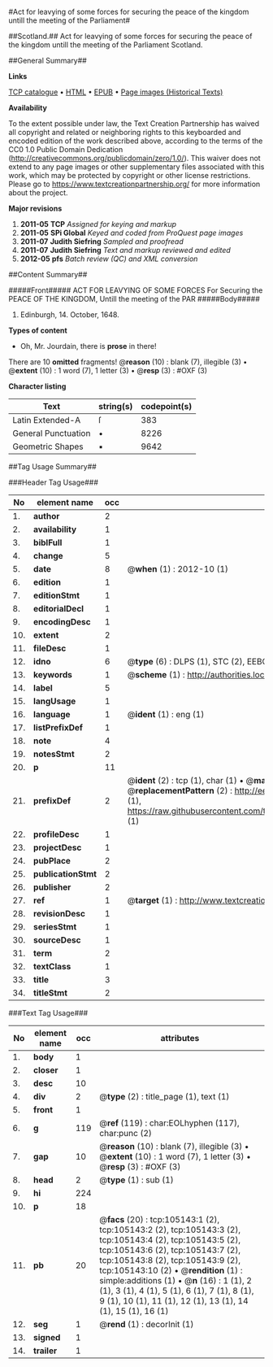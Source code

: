 #Act for leavying of some forces for securing the peace of the kingdom untill the meeting of the Parliament#

##Scotland.##
Act for leavying of some forces for securing the peace of the kingdom untill the meeting of the Parliament
Scotland.

##General Summary##

**Links**

[TCP catalogue](http://www.ota.ox.ac.uk/tcp/)  • 
[HTML](http://tei.it.ox.ac.uk/tcp/Texts-HTML/free/A58/A58561.html)  • 
[EPUB](http://tei.it.ox.ac.uk/tcp/Texts-EPUB/free/A58/A58561.epub) • 
[Page images (Historical Texts)](https://historicaltexts.jisc.ac.uk/eebo-16239599e)

**Availability**

To the extent possible under law, the Text Creation Partnership has waived all copyright and related or neighboring rights to this keyboarded and encoded edition of the work described above, according to the terms of the CC0 1.0 Public Domain Dedication (http://creativecommons.org/publicdomain/zero/1.0/). This waiver does not extend to any page images or other supplementary files associated with this work, which may be protected by copyright or other license restrictions. Please go to https://www.textcreationpartnership.org/ for more information about the project.

**Major revisions**

1. __2011-05__ __TCP__ *Assigned for keying and markup*
1. __2011-05__ __SPi Global__ *Keyed and coded from ProQuest page images*
1. __2011-07__ __Judith Siefring__ *Sampled and proofread*
1. __2011-07__ __Judith Siefring__ *Text and markup reviewed and edited*
1. __2012-05__ __pfs__ *Batch review (QC) and XML conversion*

##Content Summary##

#####Front#####
ACT FOR LEAVYING OF SOME FORCES For Securing the PEACE OF THE KINGDOM, Untill the meeting of the PAR
#####Body#####

1. Edinburgh, 14. October, 1648.

**Types of content**

  * Oh, Mr. Jourdain, there is **prose** in there!

There are 10 **omitted** fragments! 
 @__reason__ (10) : blank (7), illegible (3)  •  @__extent__ (10) : 1 word (7), 1 letter (3)  •  @__resp__ (3) : #OXF (3)

**Character listing**


|Text|string(s)|codepoint(s)|
|---|---|---|
|Latin Extended-A|ſ|383|
|General Punctuation|•|8226|
|Geometric Shapes|▪|9642|

##Tag Usage Summary##

###Header Tag Usage###

|No|element name|occ|attributes|
|---|---|---|---|
|1.|__author__|2||
|2.|__availability__|1||
|3.|__biblFull__|1||
|4.|__change__|5||
|5.|__date__|8| @__when__ (1) : 2012-10 (1)|
|6.|__edition__|1||
|7.|__editionStmt__|1||
|8.|__editorialDecl__|1||
|9.|__encodingDesc__|1||
|10.|__extent__|2||
|11.|__fileDesc__|1||
|12.|__idno__|6| @__type__ (6) : DLPS (1), STC (2), EEBO-CITATION (1), OCLC (1), VID (1)|
|13.|__keywords__|1| @__scheme__ (1) : http://authorities.loc.gov/ (1)|
|14.|__label__|5||
|15.|__langUsage__|1||
|16.|__language__|1| @__ident__ (1) : eng (1)|
|17.|__listPrefixDef__|1||
|18.|__note__|4||
|19.|__notesStmt__|2||
|20.|__p__|11||
|21.|__prefixDef__|2| @__ident__ (2) : tcp (1), char (1)  •  @__matchPattern__ (2) : ([0-9\-]+):([0-9IVX]+) (1), (.+) (1)  •  @__replacementPattern__ (2) : http://eebo.chadwyck.com/downloadtiff?vid=$1&page=$2 (1), https://raw.githubusercontent.com/textcreationpartnership/Texts/master/tcpchars.xml#$1 (1)|
|22.|__profileDesc__|1||
|23.|__projectDesc__|1||
|24.|__pubPlace__|2||
|25.|__publicationStmt__|2||
|26.|__publisher__|2||
|27.|__ref__|1| @__target__ (1) : http://www.textcreationpartnership.org/docs/. (1)|
|28.|__revisionDesc__|1||
|29.|__seriesStmt__|1||
|30.|__sourceDesc__|1||
|31.|__term__|2||
|32.|__textClass__|1||
|33.|__title__|3||
|34.|__titleStmt__|2||


###Text Tag Usage###

|No|element name|occ|attributes|
|---|---|---|---|
|1.|__body__|1||
|2.|__closer__|1||
|3.|__desc__|10||
|4.|__div__|2| @__type__ (2) : title_page (1), text (1)|
|5.|__front__|1||
|6.|__g__|119| @__ref__ (119) : char:EOLhyphen (117), char:punc (2)|
|7.|__gap__|10| @__reason__ (10) : blank (7), illegible (3)  •  @__extent__ (10) : 1 word (7), 1 letter (3)  •  @__resp__ (3) : #OXF (3)|
|8.|__head__|2| @__type__ (1) : sub (1)|
|9.|__hi__|224||
|10.|__p__|18||
|11.|__pb__|20| @__facs__ (20) : tcp:105143:1 (2), tcp:105143:2 (2), tcp:105143:3 (2), tcp:105143:4 (2), tcp:105143:5 (2), tcp:105143:6 (2), tcp:105143:7 (2), tcp:105143:8 (2), tcp:105143:9 (2), tcp:105143:10 (2)  •  @__rendition__ (1) : simple:additions (1)  •  @__n__ (16) : 1 (1), 2 (1), 3 (1), 4 (1), 5 (1), 6 (1), 7 (1), 8 (1), 9 (1), 10 (1), 11 (1), 12 (1), 13 (1), 14 (1), 15 (1), 16 (1)|
|12.|__seg__|1| @__rend__ (1) : decorInit (1)|
|13.|__signed__|1||
|14.|__trailer__|1||
